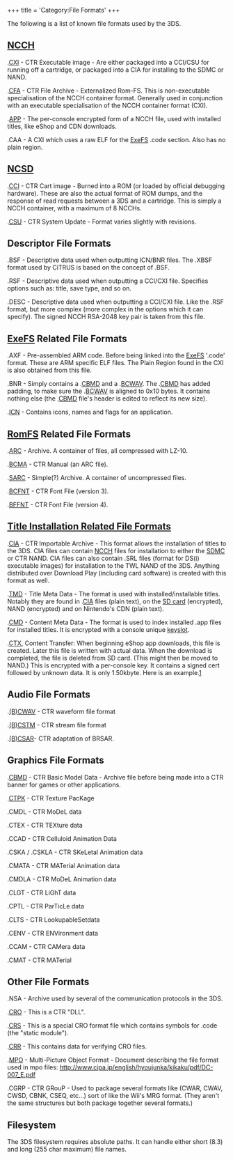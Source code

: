 +++
title = 'Category:File Formats'
+++

The following is a list of known file formats used by the 3DS.

## [NCCH](NCCH "wikilink")

.[CXI](NCCH#CXI "wikilink") - CTR Executable image - Are either packaged
into a CCI/CSU for running off a cartridge, or packaged into a CIA for
installing to the SDMC or NAND.

.[CFA](NCCH#CFA "wikilink") - CTR File Archive - Externalized Rom-FS.
This is non-executable specialisation of the NCCH container format.
Generally used in conjunction with an executable specialisation of the
NCCH container format (CXI).

.[APP](SD_Filesystem#title "wikilink") - The per-console encrypted form
of a NCCH file, used with installed titles, like eShop and CDN
downloads.

.CAA - A CXI which uses a raw ELF for the [ExeFS](ExeFS "wikilink")
.code section. Also has no plain region.

## [NCSD](NCSD "wikilink")

.[CCI](NCSD "wikilink") - CTR Cart image - Burned into a ROM (or loaded
by official debugging hardware). These are also the actual format of ROM
dumps, and the response of read requests between a 3DS and a cartridge.
This is simply a NCCH container, with a maximum of 8 NCCHs.

.[CSU](NCSD "wikilink") - CTR System Update - Format varies slightly
with revisions.

## Descriptor File Formats

.BSF - Descriptive data used when outputting ICN/BNR files. The .XBSF
format used by CiTRUS is based on the concept of .BSF.

.RSF - Descriptive data used when outputting a CCI/CXI file. Specifies
options such as: title, save type, and so on.

.DESC - Descriptive data used when outputting a CCI/CXI file. Like the
.RSF format, but more complex (more complex in the options which it can
specify). The signed NCCH RSA-2048 key pair is taken from this file.

## [ExeFS](ExeFS "wikilink") Related File Formats

.AXF - Pre-assembled ARM code. Before being linked into the
[ExeFS](ExeFS "wikilink") '.code' format. These are ARM specific ELF
files. The Plain Region found in the CXI is also obtained from this
file.

.BNR - Simply contains a .[CBMD](CBMD "wikilink") and a
.[BCWAV](BCWAV "wikilink"). The .[CBMD](CBMD "wikilink") has added
padding, to make sure the .[BCWAV](BCWAV "wikilink") is aligned to 0x10
bytes. It contains nothing else (the .[CBMD](CBMD "wikilink") file's
header is edited to reflect its new size).

.[ICN](SMDH "wikilink") - Contains icons, names and flags for an
application.

## [RomFS](RomFS "wikilink") Related File Formats

.[ARC](ARC "wikilink") - Archive. A container of files, all compressed
with LZ-10.

.[BCMA](BCMA "wikilink") - CTR Manual (an ARC file).

.[SARC](SARC "wikilink") - Simple(?) Archive. A container of
uncompressed files.

.[BCFNT](BCFNT "wikilink") - CTR Font File (version 3).

.[BFFNT](BCFNT "wikilink") - CTR Font File (version 4).

## [Title Installation Related File Formats](Title_Data_Structure "wikilink")

.[CIA](CIA "wikilink") - CTR Importable Archive - This format allows the
installation of titles to the 3DS. CIA files can contain
[NCCH](NCCH "wikilink") files for installation to either the
[SDMC](SD_Filesystem "wikilink") or CTR NAND. CIA files can also contain
.SRL files (format for DS(i) executable images) for installation to the
TWL NAND of the 3DS. Anything distributed over Download Play (including
card software) is created with this format as well.

.[TMD](TMD "wikilink") - Title Meta Data - The format is used with
installed/installable titles. Notably they are found in
.[CIA](CIA "wikilink") files (plain text), on the [SD
card](SD_Filesystem#title "wikilink") (encrypted), NAND (encrypted) and
on Nintendo's CDN (plain text).

.[CMD](Title_Data_Structure "wikilink") - Content Meta Data - The format
is used to index installed .app files for installed titles. It is
encrypted with a console unique [keyslot](AES "wikilink").

.[CTX](Title_Data_Structure "wikilink"), Content Transfer: When
beginning eShop app downloads, this file is created. Later this file is
written with actual data. When the download is completed, the file is
deleted from SD card. (This might then be moved to NAND.) This is
encrypted with a per-console key. It contains a signed cert followed by
unknown data. It is only 1.50kbyte. Here is an
example.[1](http://dl.dropbox.com/u/37418652/00000000.ctx)

## Audio File Formats

.[(B)CWAV](BCWAV "wikilink") - CTR waveform file format

.[(B)CSTM](BCSTM "wikilink") - CTR stream file format

.[(B)CSAR](BCSAR "wikilink")- CTR adaptation of BRSAR.

## Graphics File Formats

.[CBMD](CBMD "wikilink") - CTR Basic Model Data - Archive file before
being made into a CTR banner for games or other applications.

.[CTPK](CTPK "wikilink") - CTR Texture PacKage

.CMDL - CTR MoDeL data

.CTEX - CTR TEXture data

.CCAD - CTR Celluloid Animation Data

.CSKA / .CSKLA - CTR SKeLetal Animation data

.CMATA - CTR MATerial Animation data

.CMDLA - CTR MoDeL Animation data

.CLGT - CTR LiGhT data

.CPTL - CTR ParTicLe data

.CLTS - CTR LookupableSetdata

.CENV - CTR ENVironment data

.CCAM - CTR CAMera data

.CMAT - CTR MATerial

## Other File Formats

.NSA - Archive used by several of the communication protocols in the
3DS.

.[CRO](CRO0 "wikilink") - This is a CTR "DLL".

.[CRS](CRO0 "wikilink") - This is a special CRO format file which
contains symbols for .code (the "static module").

.[CRR](CRR0 "wikilink") - This contains data for verifying CRO files.

.[MPO](MPO "wikilink") - Multi-Picture Object Format - Document
describing the file format used in mpo files:
<http://www.cipa.jp/english/hyoujunka/kikaku/pdf/DC-007_E.pdf>

.CGRP - CTR GRouP - Used to package several formats like (CWAR, CWAV,
CWSD, CBNK, CSEQ, etc...) sort of like the Wii's MRG format. (They
aren't the same structures but both package together several formats.)

## Filesystem

The 3DS filesystem requires absolute paths. It can handle either short
(8.3) and long (255 char maximum) file names.
